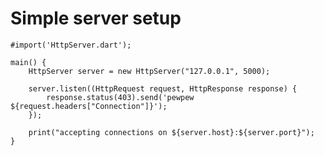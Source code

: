 Simple server setup
===================

    #import('HttpServer.dart');
    
    main() {
        HttpServer server = new HttpServer("127.0.0.1", 5000);
    
        server.listen((HttpRequest request, HttpResponse response) {
            response.status(403).send('pewpew ${request.headers["Connection"]}');
        });
    
        print("accepting connections on ${server.host}:${server.port}");
    }